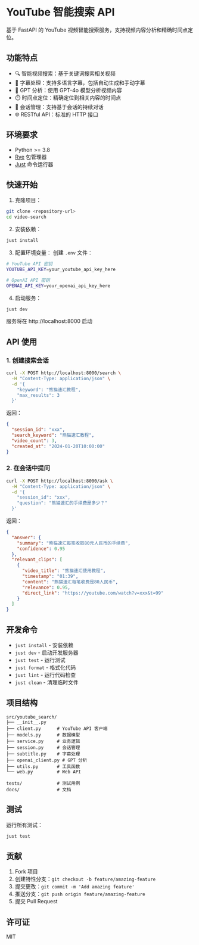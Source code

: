 # YouTube 智能搜索 API

基于 FastAPI 的 YouTube 视频智能搜索服务，支持视频内容分析和精确时间点定位。

## 功能特点

- 🔍 智能视频搜索：基于关键词搜索相关视频
- 📝 字幕处理：支持多语言字幕，包括自动生成和手动字幕
- 🤖 GPT 分析：使用 GPT-4o 模型分析视频内容
- ⏱️ 时间点定位：精确定位到相关内容的时间点
- 🔄 会话管理：支持基于会话的持续对话
- 🌐 RESTful API：标准的 HTTP 接口

## 环境要求

- Python >= 3.8
- [Rye](https://rye-up.com/guide/installation/) 包管理器
- [Just](https://github.com/casey/just) 命令运行器

## 快速开始

1. 克隆项目：
```bash
git clone <repository-url>
cd video-search
```

2. 安装依赖：
```bash
just install
```

3. 配置环境变量：
创建 `.env` 文件：
```bash
# YouTube API 密钥
YOUTUBE_API_KEY=your_youtube_api_key_here

# OpenAI API 密钥
OPENAI_API_KEY=your_openai_api_key_here
```

4. 启动服务：
```bash
just dev
```

服务将在 http://localhost:8000 启动

## API 使用

### 1. 创建搜索会话

```bash
curl -X POST http://localhost:8000/search \
  -H "Content-Type: application/json" \
  -d '{
    "keyword": "熊猫速汇教程",
    "max_results": 3
  }'
```

返回：
```json
{
  "session_id": "xxx",
  "search_keyword": "熊猫速汇教程",
  "video_count": 3,
  "created_at": "2024-01-20T10:00:00"
}
```

### 2. 在会话中提问

```bash
curl -X POST http://localhost:8000/ask \
  -H "Content-Type: application/json" \
  -d '{
    "session_id": "xxx",
    "question": "熊猫速汇的手续费是多少？"
  }'
```

返回：
```json
{
  "answer": {
    "summary": "熊猫速汇每笔收取80元人民币的手续费",
    "confidence": 0.95
  },
  "relevant_clips": [
    {
      "video_title": "熊猫速汇使用教程",
      "timestamp": "01:39",
      "content": "熊猫速汇每笔收费是80人民币",
      "relevance": 0.95,
      "direct_link": "https://youtube.com/watch?v=xxx&t=99"
    }
  ]
}
```

## 开发命令

- `just install` - 安装依赖
- `just dev` - 启动开发服务器
- `just test` - 运行测试
- `just format` - 格式化代码
- `just lint` - 运行代码检查
- `just clean` - 清理临时文件

## 项目结构

```
src/youtube_search/
├── __init__.py
├── client.py      # YouTube API 客户端
├── models.py      # 数据模型
├── service.py     # 业务逻辑
├── session.py     # 会话管理
├── subtitle.py    # 字幕处理
├── openai_client.py # GPT 分析
├── utils.py       # 工具函数
└── web.py         # Web API

tests/             # 测试用例
docs/              # 文档
```

## 测试

运行所有测试：
```bash
just test
```

## 贡献

1. Fork 项目
2. 创建特性分支：`git checkout -b feature/amazing-feature`
3. 提交更改：`git commit -m 'Add amazing feature'`
4. 推送分支：`git push origin feature/amazing-feature`
5. 提交 Pull Request

## 许可证

MIT